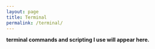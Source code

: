 ```yaml
---
layout: page
title: Terminal
permalink: /terminal/
---
```

**terminal commands and scripting I use will appear here.**
